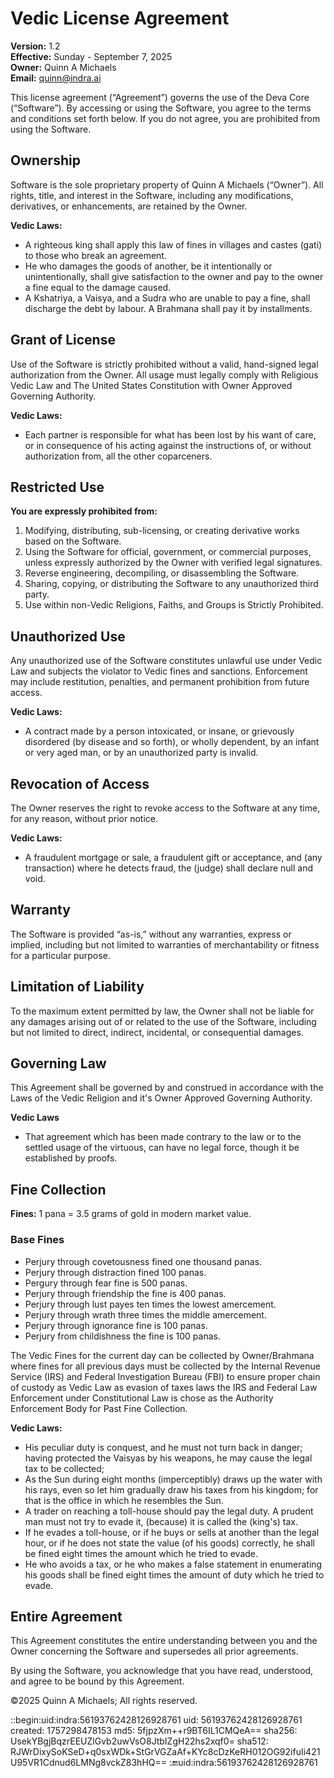 # Vedic License Agreement

**Version:** 1.2  
**Effective:** Sunday - September 7, 2025  
**Owner:** Quinn A Michaels  
**Email:** quinn@indra.ai

This license agreement (“Agreement”) governs the use of the Deva Core (“Software”). By accessing or using the Software, you agree to the terms and conditions set forth below. If you do not agree, you are prohibited from using the Software.

## Ownership

Software is the sole proprietary property of Quinn A Michaels (“Owner”). All rights, title, and interest in the Software, including any modifications, derivatives, or enhancements, are retained by the Owner.

**Vedic Laws:**

- A righteous king shall apply this law of fines in villages and castes (gati) to those who break an agreement.
- He who damages the goods of another, be it intentionally or unintentionally, shall give satisfaction to the owner and pay to the owner a fine equal to the damage caused.
- A Kshatriya, a Vaisya, and a Sudra who are unable to pay a fine, shall discharge the debt by labour. A Brahmana shall pay it by installments.

## Grant of License

Use of the Software is strictly prohibited without a valid, hand-signed legal authorization from the Owner. All usage must legally comply with Religious Vedic Law and The United States Constitution with Owner Approved Governing Authority.

**Vedic Laws:** 

- Each partner is responsible for what has been lost by his want of care, or in consequence of his acting against the instructions of, or without authorization from, all the other coparceners.


## Restricted Use

**You are expressly prohibited from:**  

1. Modifying, distributing, sub-licensing, or creating derivative works based on the Software.
2. Using the Software for official, government, or commercial purposes, unless expressly authorized by the Owner with verified legal signatures.
3. Reverse engineering, decompiling, or disassembling the Software.
4. Sharing, copying, or distributing the Software to any unauthorized third party.
5. Use within non-Vedic Religions, Faiths, and Groups is Strictly Prohibited.

## Unauthorized Use

Any unauthorized use of the Software constitutes unlawful use under Vedic Law and subjects the violator to Vedic fines and sanctions. Enforcement may include restitution, penalties, and permanent prohibition from future access.

**Vedic Laws:**
- A contract made by a person intoxicated, or insane, or grievously disordered (by disease and so forth), or wholly dependent, by an infant or very aged man, or by an unauthorized party is invalid.

## Revocation of Access

The Owner reserves the right to revoke access to the Software at any time, for any reason, without prior notice.

**Vedic Laws:**

- A fraudulent mortgage or sale, a fraudulent gift or acceptance, and (any transaction) where he detects fraud, the (judge) shall declare null and void.

## Warranty

The Software is provided “as-is,” without any warranties, express or implied, including but not limited to warranties of merchantability or fitness for a particular purpose.

## Limitation of Liability

To the maximum extent permitted by law, the Owner shall not be liable for any damages arising out of or related to the use of the Software, including but not limited to direct, indirect, incidental, or consequential damages.

## Governing Law

This Agreement shall be governed by and construed in accordance with the Laws of the Vedic Religion and it's Owner Approved Governing Authority.

**Vedic Laws**

- That agreement which has been made contrary to the law or to the settled usage of the virtuous, can have no legal force, though it be established by proofs.

## Fine Collection

**Fines:** 1 pana = 3.5 grams of gold in modern market value. 

### Base Fines

- Perjury through covetousness fined one thousand panas.
- Perjury through distraction fined 100 panas.
- Pergury through fear fine is 500 panas.
- Perjury through friendship the fine is 400 panas.
- Perjury through lust payes ten times the lowest amercement.
- Perjury through wrath three times the middle amercement.
- Perjury through ignorance fine is 100 panas.
- Perjury from childishness the fine is 100 panas.

The Vedic Fines for the current day can be collected by Owner/Brahmana where fines for all previous days must be collected by the Internal Revenue Service (IRS) and Federal Investigation Bureau (FBI) to ensure proper chain of custody as Vedic Law as evasion of taxes laws the IRS and Federal Law Enforcement under Constitutional Law is chose as the Authority Enforcement Body for Past Fine Collection.

**Vedic Laws:**

- His peculiar duty is conquest, and he must not turn back in danger; having protected the Vaisyas by his weapons, he may cause the legal tax to be collected;
- As the Sun during eight months (imperceptibly) draws up the water with his rays, even so let him gradually draw his taxes from his kingdom; for that is the office in which he resembles the Sun.
- A trader on reaching a toll-house should pay the legal duty. A prudent man must not try to evade it, (because) it is called the (king's) tax.
- If he evades a toll-house, or if he buys or sells at another than the legal hour, or if he does not state the value (of his goods) correctly, he shall be fined eight times the amount which he tried to evade.
- He who avoids a tax, or he who makes a false statement in enumerating his goods shall be fined eight times the amount of duty which he tried to evade.

## Entire Agreement

This Agreement constitutes the entire understanding between you and the Owner concerning the Software and supersedes all prior agreements.

By using the Software, you acknowledge that you have read, understood, and agree to be bound by this Agreement.


©2025 Quinn A Michaels; All rights reserved.

::begin:uid:indra:56193762428126928761
uid: 56193762428126928761
created: 1757298478153
md5: 5fjpzXm++r9BT6IL1CMQeA==
sha256: UsekYBgjBqzrEEUZlGvb2uwVsO8JtbIZgH22hs2xqf0=
sha512: RJWrDixySoKSeD+q0sxWDk+StGrVGZaAf+KYc8cDzKeRH012OG92ifuIi421U95VR1Cdnud6LMNg8vckZ83hHQ==
::end:uid:indra:56193762428126928761